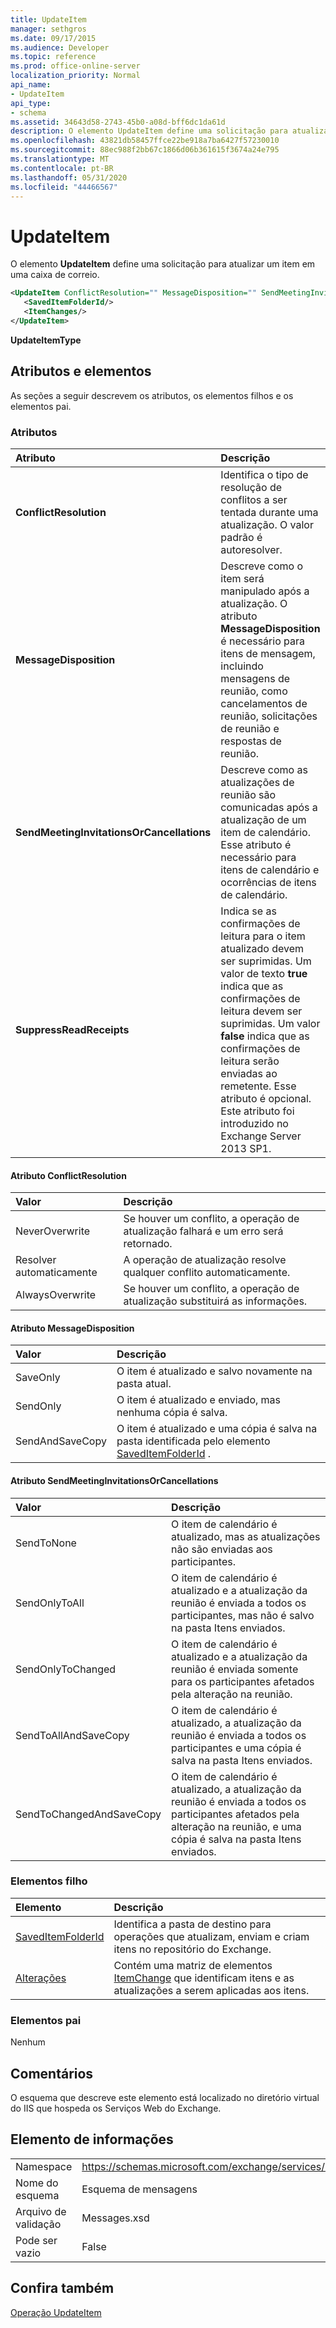 ```yaml
---
title: UpdateItem
manager: sethgros
ms.date: 09/17/2015
ms.audience: Developer
ms.topic: reference
ms.prod: office-online-server
localization_priority: Normal
api_name:
- UpdateItem
api_type:
- schema
ms.assetid: 34643d58-2743-45b0-a08d-bff6dc1da61d
description: O elemento UpdateItem define uma solicitação para atualizar um item em uma caixa de correio.
ms.openlocfilehash: 43821db58457ffce22be918a7ba6427f57230010
ms.sourcegitcommit: 88ec988f2bb67c1866d06b361615f3674a24e795
ms.translationtype: MT
ms.contentlocale: pt-BR
ms.lasthandoff: 05/31/2020
ms.locfileid: "44466567"
---
```

# <a name="updateitem"></a>UpdateItem

O elemento **UpdateItem** define uma solicitação para atualizar um item em uma caixa de correio. 
  
```XML
<UpdateItem ConflictResolution="" MessageDisposition="" SendMeetingInvitationsOrCancellations="" SuppressReadReceipts="">
   <SavedItemFolderId/>
   <ItemChanges/>
</UpdateItem>
```

 **UpdateItemType**
## <a name="attributes-and-elements"></a>Atributos e elementos

As seções a seguir descrevem os atributos, os elementos filhos e os elementos pai.
  
### <a name="attributes"></a>Atributos

|**Atributo**|**Descrição**|
|:-----|:-----|
|**ConflictResolution** <br/> |Identifica o tipo de resolução de conflitos a ser tentada durante uma atualização. O valor padrão é autoresolver.  <br/> |
|**MessageDisposition** <br/> |Descreve como o item será manipulado após a atualização. O atributo **MessageDisposition** é necessário para itens de mensagem, incluindo mensagens de reunião, como cancelamentos de reunião, solicitações de reunião e respostas de reunião.  <br/> |
|**SendMeetingInvitationsOrCancellations** <br/> |Descreve como as atualizações de reunião são comunicadas após a atualização de um item de calendário. Esse atributo é necessário para itens de calendário e ocorrências de itens de calendário.  <br/> |
|**SuppressReadReceipts** <br/> |Indica se as confirmações de leitura para o item atualizado devem ser suprimidas. Um valor de texto **true** indica que as confirmações de leitura devem ser suprimidas. Um valor **false** indica que as confirmações de leitura serão enviadas ao remetente. Esse atributo é opcional.  <br/> Este atributo foi introduzido no Exchange Server 2013 SP1.  <br/> |
   
#### <a name="conflictresolution-attribute"></a>Atributo ConflictResolution

|**Valor**|**Descrição**|
|:-----|:-----|
|NeverOverwrite  <br/> |Se houver um conflito, a operação de atualização falhará e um erro será retornado.  <br/> |
|Resolver automaticamente  <br/> |A operação de atualização resolve qualquer conflito automaticamente.  <br/> |
|AlwaysOverwrite  <br/> |Se houver um conflito, a operação de atualização substituirá as informações.  <br/> |
   
#### <a name="messagedisposition-attribute"></a>Atributo MessageDisposition

|**Valor**|**Descrição**|
|:-----|:-----|
|SaveOnly  <br/> |O item é atualizado e salvo novamente na pasta atual.  <br/> |
|SendOnly  <br/> |O item é atualizado e enviado, mas nenhuma cópia é salva.  <br/> |
|SendAndSaveCopy  <br/> |O item é atualizado e uma cópia é salva na pasta identificada pelo elemento [SavedItemFolderId](saveditemfolderid.md) .  <br/> |
   
#### <a name="sendmeetinginvitationsorcancellations-attribute"></a>Atributo SendMeetingInvitationsOrCancellations

|**Valor**|**Descrição**|
|:-----|:-----|
|SendToNone  <br/> |O item de calendário é atualizado, mas as atualizações não são enviadas aos participantes.  <br/> |
|SendOnlyToAll  <br/> |O item de calendário é atualizado e a atualização da reunião é enviada a todos os participantes, mas não é salvo na pasta Itens enviados.  <br/> |
|SendOnlyToChanged  <br/> |O item de calendário é atualizado e a atualização da reunião é enviada somente para os participantes afetados pela alteração na reunião.  <br/> |
|SendToAllAndSaveCopy  <br/> |O item de calendário é atualizado, a atualização da reunião é enviada a todos os participantes e uma cópia é salva na pasta Itens enviados.  <br/> |
|SendToChangedAndSaveCopy  <br/> |O item de calendário é atualizado, a atualização da reunião é enviada a todos os participantes afetados pela alteração na reunião, e uma cópia é salva na pasta Itens enviados.  <br/> |
   
### <a name="child-elements"></a>Elementos filho

|**Elemento**|**Descrição**|
|:-----|:-----|
|[SavedItemFolderId](saveditemfolderid.md) <br/> |Identifica a pasta de destino para operações que atualizam, enviam e criam itens no repositório do Exchange.  <br/> |
|[Alterações](itemchanges.md) <br/> |Contém uma matriz de elementos [ItemChange](itemchange.md) que identificam itens e as atualizações a serem aplicadas aos itens.  <br/> |
   
### <a name="parent-elements"></a>Elementos pai

Nenhum
  
## <a name="remarks"></a>Comentários

O esquema que descreve este elemento está localizado no diretório virtual do IIS que hospeda os Serviços Web do Exchange.
  
## <a name="element-information"></a>Elemento de informações

|||
|:-----|:-----|
|Namespace  <br/> |https://schemas.microsoft.com/exchange/services/2006/messages  <br/> |
|Nome do esquema  <br/> |Esquema de mensagens  <br/> |
|Arquivo de validação  <br/> |Messages.xsd  <br/> |
|Pode ser vazio  <br/> |False  <br/> |
   
## <a name="see-also"></a>Confira também



[Operação UpdateItem](updateitem-operation.md)

